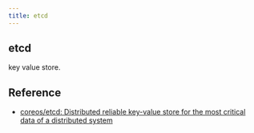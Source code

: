```yaml
---
title: etcd
---
```


## etcd
key value store.


## Reference
* [coreos/etcd: Distributed reliable key-value store for the most critical data of a distributed system](https://github.com/coreos/etcd)
